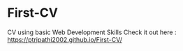 # First-CV
CV using basic Web Development Skills
Check it out here : https://ptripathi2002.github.io/First-CV/
